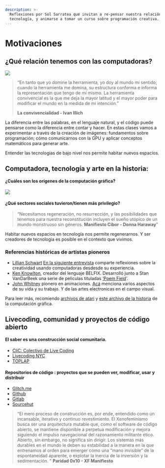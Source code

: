 ```yaml
---
description: >-
  Reflexiones por Sol Sarratea que invitan a re-pensar nuestra relación con la
  tecnología, y animarse a tomar un curso sobre programación creativa.
---
```


# Motivaciones

## ¿Qué relación tenemos con las computadoras? <a href="#que-relacion-tenemos-con-las-computadoras" id="que-relacion-tenemos-con-las-computadoras"></a>

![](https://intro-shaders.solsarratea.world/images/ww.png)

> “En tanto que yo domine la herramienta, yo doy al mundo mi sentido; cuando la herramienta me domina, su estructura conforma e informa la representación que tengo de mí mismo. La herramienta convivencial es la que me deja la mayor latitud y el mayor poder para modificar el mundo en la medida de mi intención.”
>
> **La convivencialidad - Ivan Illich**

La diferencia entre las palabras, en el lenguaje natural, y el código puede pensarse como la diferencia entre contar y hacer. En estas clases vamos a experimentar a través de la creación de imágenes: fundamentos sobre programación; cómo comunicarnos con la GPU y aplicar conceptos matemáticos para generar arte.

Entender las tecnologias de bajo nivel nos permite habitar nuevos espacios.

## Computadora, tecnología y arte en la historia: <a href="#computadora-tecnologia-y-arte-en-la-historia" id="computadora-tecnologia-y-arte-en-la-historia"></a>

#### ¿Cuáles son los orígenes de la computación gráfica? <a href="#cuales-son-los-origenes-de-la-computacion-grafica" id="cuales-son-los-origenes-de-la-computacion-grafica"></a>

![](https://intro-shaders.solsarratea.world/images/hombre.png)

#### ¿Qué sectores sociales tuvieron/tienen más privilegio? <a href="#que-sectores-sociales-tuvierontienen-mas-privilegio" id="que-sectores-sociales-tuvierontienen-mas-privilegio"></a>

> “Necesitamos regeneración, no resurrección, y las posibilidades que tenemos para nuestra reconstitución incluyen el sueño utópico de un mundo monstruoso sin géneros. **Manifiesto Cibor - Donna Haraway**”

Habitar nuevos espacios en tecnología nos permite regenerarnos. Y ser creadores de tecnología es posible en el contexto que vivimos.

### Referencias históricas de artistas pioneros <a href="#referencias-historicas-de-artistas-pioneros" id="referencias-historicas-de-artistas-pioneros"></a>

* [Lillian Schwart](https://www.google.com/search?client=firefox-b-d\&q=Lillian+Schwartz) [En la siguiente entrevista](https://vimeo.com/103817431) comparte reflexiones sobre la creatividad usando computadoras desdesde su experiencia.
* [Ken Knowlton](https://www.kenknowlton.com/), creador del lenguaje BELFIX. Desarrolló junto a Stan VanDarBeek una serie de peliculas tituladas [‘Poem Field](https://www.youtube.com/watch?v=V4agEv3Nkcs\&t=11s)’.
* [John Whitney](https://www.awn.com/mag/issue2.5/2.5pages/2.5moritzwhitney.html) pionero en animaciones. [Acá](https://www.youtube.com/watch?v=cP5Mj6ZvZJc) menciona varios aspectos de su vida y su trabajo. Y de las artes electronicas en el campo visual.

Para leer más, recomiendo [archivos de atari](https://www.atariarchives.org) y [este archivo de la historia](http://www.cs.cmu.edu/\~ph/nyit/masson/history.htm) de la computación gráfica.

## Livecoding, comunidad y proyectos de código abierto <a href="#livecoding-comunidad-y-proyectos-de-codigo-abierto" id="livecoding-comunidad-y-proyectos-de-codigo-abierto"></a>

#### **El saber es una construcción social comunitaria.** <a href="#el-saber-es-una-construccion-social-comunitaria" id="el-saber-es-una-construccion-social-comunitaria"></a>

* [CliC: Colectivo de Live Coding](https://colectivo-de-livecoders.gitlab.io/)
* [Livecoding NYC](https://livecode.nyc/)
* [TOPLAP](https://toplap.org/)

#### **Repositorios de código : proyectos que se pueden ver, modificar, usar y distribuir** <a href="#repositorios-de-codigo-proyectos-que-se-pueden-ver-modificar-usar-y-distribuir" id="repositorios-de-codigo-proyectos-que-se-pueden-ver-modificar-usar-y-distribuir"></a>

* [Glitch.me](https://glitch.com/)
* [Github](https://github.com/)
* [Gitlab](https://about.gitlab.com/)
* [Sourcehut](https://sourcehut.org/)

> “El mero proceso de construcción es, por ende, entendido como un incansable, iterativo y continuo revestimiento. El Xenofeminismo busca ser una arquitectura mutable que, como el software de código abierto, se mantiene disponible a perpetua modificación y mejora siguiendo el impulso navegacional del razonamiento militante ético. Abierto, sin embargo, no significa sin dirigir. Los sistemas más durables en el mundo le deben su estabilidad a la manera en la que entrenamos al orden para emerger como una “mano invisible” de la espontaneidad aparente, o explotar la inercia de la inversión y la sedimentación. " **Paridad 0x10 - XF Manifiesto**
